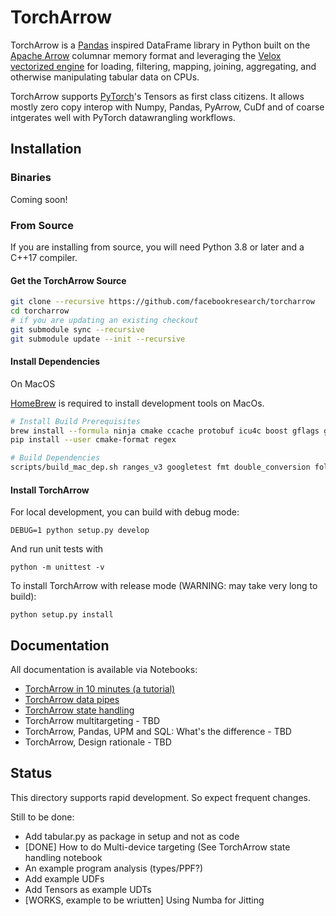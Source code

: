 # TorchArrow

TorchArrow is a [Pandas](https://github.com/pandas-dev/pandas) inspired DataFrame library in Python built on the [Apache Arrow](https://github.com/apache/arrow) columnar memory format and
leveraging the [Velox vectorized engine](https://github.com/facebookexternal/velox/) for loading, filtering, mapping, joining, aggregating, and
otherwise manipulating tabular data on CPUs.

TorchArrow supports [PyTorch](https://github.com/pytorch/pytorch)'s Tensors as first class citizens. It allows mostly zero copy interop with Numpy, Pandas, PyArrow, CuDf and of coarse intgerates well with PyTorch datawrangling workflows.


## Installation

### Binaries

Coming soon!

### From Source

If you are installing from source, you will need Python 3.8 or later and a C++17 compiler.

#### Get the TorchArrow Source
```bash
git clone --recursive https://github.com/facebookresearch/torcharrow
cd torcharrow
# if you are updating an existing checkout
git submodule sync --recursive
git submodule update --init --recursive
```

#### Install Dependencies

On MacOS

[HomeBrew](https://brew.sh/) is required to install development tools on MacOs.

```bash
# Install Build Prerequisites
brew install --formula ninja cmake ccache protobuf icu4c boost gflags glog libevent lz4 lzo snappy xz zstd
pip install --user cmake-format regex

# Build Dependencies
scripts/build_mac_dep.sh ranges_v3 googletest fmt double_conversion folly re2
```

#### Install TorchArrow
For local development, you can build with debug mode:
```
DEBUG=1 python setup.py develop
```

And run unit tests with
```
python -m unittest -v
```

To install TorchArrow with release mode (WARNING: may take very long to build):
```
python setup.py install
```


## Documentation
All documentation is available via Notebooks:
* [TorchArrow in 10 minutes (a tutorial)](https://github.com/facebookexternal/torchdata/blob/main/torcharrow/torcharrow10min.ipynb)
* [TorchArrow data pipes](https://github.com/facebookexternal/torchdata/blob/main/torcharrow/torcharrow_data_pipes.ipynb)
* [TorchArrow state handling](https://github.com/facebookexternal/torchdata/blob/main/torcharrow/torcharrow_state.ipynb)
* TorchArrow multitargeting - TBD
* TorchArrow, Pandas, UPM and SQL: What's the difference - TBD
* TorchArrow, Design rationale - TBD

## Status
This directory supports rapid development. So expect frequent changes.

Still to be done:
* Add tabular.py as package in setup and not as code
* [DONE] How to do Multi-device targeting (See TorchArrow state handling notebook
* An example program analysis (types/PPF?)
* Add example UDFs
* Add Tensors as example UDTs
* [WORKS, example to be wriutten] Using Numba for Jitting



